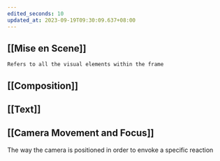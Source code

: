```yaml
---
edited_seconds: 10
updated_at: 2023-09-19T09:30:09.637+08:00
---
```

## [[Mise en Scene]]
	Refers to all the visual elements within the frame

## [[Composition]]

## [[Text]]

## [[Camera Movement and Focus]]
The way the camera is positioned in order to envoke a specific reaction